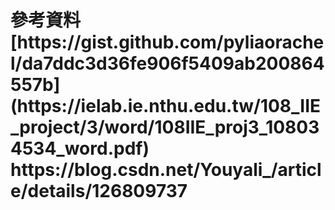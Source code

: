 <h1>參考資料
[https://gist.github.com/pyliaorachel/da7ddc3d36fe906f5409ab200864557b](https://ielab.ie.nthu.edu.tw/108_IIE_project/3/word/108IIE_proj3_108034534_word.pdf)  
https://blog.csdn.net/Youyali_/article/details/126809737  
